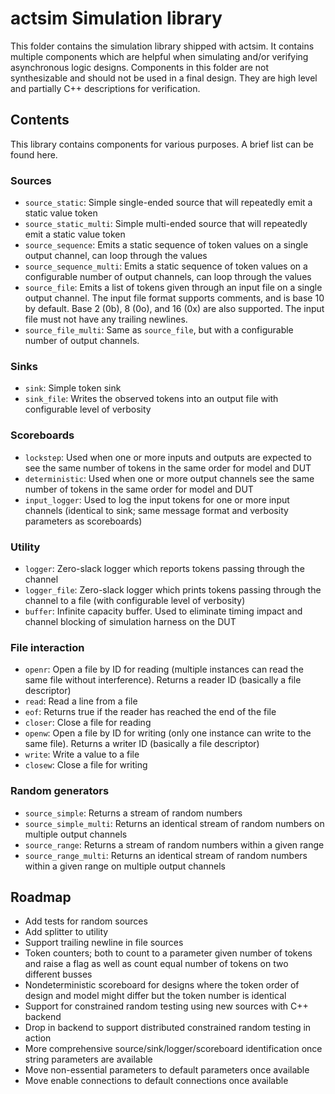 
# actsim Simulation library

This folder contains the simulation library shipped with actsim. It contains multiple components which are helpful when simulating and/or verifying asynchronous logic designs.
Components in this folder are not synthesizable and should not be used in a final design. They are high level and partially C++ descriptions for verification.

## Contents

This library contains components for various purposes. A brief list can be found here.

### Sources

* `source_static`: Simple single-ended source that will repeatedly emit a static value token
* `source_static_multi`: Simple multi-ended source that will repeatedly emit a static value token
* `source_sequence`: Emits a static sequence of token values on a single output channel, can loop through the values
* `source_sequence_multi`: Emits a static sequence of token values on a configurable number of output channels, can loop through the values
* `source_file`: Emits a list of tokens given through an input file on a single output channel. The input file format supports comments, and is base 10 by default. Base 2 (0b), 8 (0o), and 16 (0x) are also supported. The input file must not have any trailing newlines.
* `source_file_multi`: Same as `source_file`, but with a configurable number of output channels.

### Sinks

* `sink`: Simple token sink
* `sink_file`: Writes the observed tokens into an output file with configurable level of verbosity

### Scoreboards

* `lockstep`: Used when one or more inputs and outputs are expected to see the same number of tokens in the same order for model and DUT
* `deterministic`: Used when one or more output channels see the same number of tokens in the same order for model and DUT
* `input_logger`: Used to log the input tokens for one or more input channels (identical to sink; same message format and verbosity parameters as scoreboards)

### Utility

* `logger`: Zero-slack logger which reports tokens passing through the channel
* `logger_file`: Zero-slack logger which prints tokens passing through the channel to a file (with configurable level of verbosity)
* `buffer`: Infinite capacity buffer. Used to eliminate timing impact and channel blocking of simulation harness on the DUT

### File interaction

* `openr`: Open a file by ID for reading (multiple instances can read the same file without interference). Returns a reader ID (basically a file descriptor)
* `read`: Read a line from a file
* `eof`: Returns true if the reader has reached the end of the file
* `closer`: Close a file for reading
* `openw`: Open a file by ID for writing (only one instance can write to the same file). Returns a writer ID (basically a file descriptor)
* `write`: Write a value to a file
* `closew`: Close a file for writing

### Random generators

* `source_simple`: Returns a stream of random numbers
* `source_simple_multi`: Returns an identical stream of random numbers on multiple output channels
* `source_range`: Returns a stream of random numbers within a given range
* `source_range_multi`: Returns an identical stream of random numbers within a given range on multiple output channels

## Roadmap

* Add tests for random sources
* Add splitter to utility
* Support trailing newline in file sources
* Token counters; both to count to a parameter given number of tokens and raise a flag as well as count equal number of tokens on two different busses
* Nondeterministic scoreboard for designs where the token order of design and model might differ but the token number is identical
* Support for constrained random testing using new sources with C++ backend
* Drop in backend to support distributed constrained random testing in action
* More comprehensive source/sink/logger/scoreboard identification once string parameters are available
* Move non-essential parameters to default parameters once available
* Move enable connections to default connections once available
